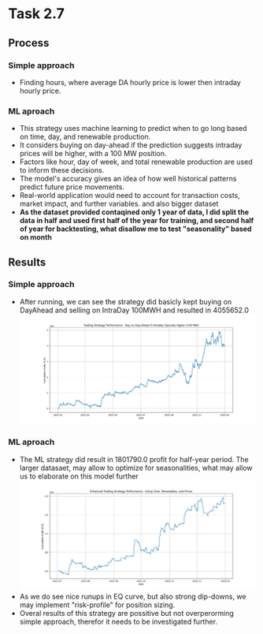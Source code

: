 # Task 2.7
## Process
### Simple approach
- Finding hours, where average DA hourly price is lower then intraday hourly price. 
### ML aproach
- This strategy uses machine learning to predict when to go long based on time, day, and renewable production.
- It considers buying on day-ahead if the prediction suggests intraday prices will be higher, with a 100 MW position.
- Factors like hour, day of week, and total renewable production are used to inform these decisions.
- The model's accuracy gives an idea of how well historical patterns predict future price movements.
- Real-world application would need to account for transaction costs, market impact, and further variables. and also bigger dataset
- **As the dataset provided contaqined only 1 year of data, I did split the data in half and used first half of the year for training, and second half of year for backtesting, what disallow me to test "seasonality" based on month**
## Results
### Simple approach
- After running, we can see the strategy did basicly kept buying on DayAhead and selling on IntraDay 100MWH and resulted in 4055652.0
![Simple strategy EQ curve](https://github.com/EnemyDev/flexpower_assignment/blob/main/docs/da_id/DA_ID_Simple.png?raw=true)
### ML aproach
- The ML strategy did result in 1801790.0 profit for half-year period. The larger datasaet, may allow to optimize for seasonalities, what may allow us to elaborate on this model further
![Simple strategy EQ curve](https://github.com/EnemyDev/flexpower_assignment/blob/main/docs/da_id/DA_ID_ML.png?raw=true)
- As we do see nice runups in EQ curve, but also strong dip-downs, we may implement "risk-profile" for position sizing. 
- Overal results of this strategy are possitive but not overperorming simple approach, therefor it needs to be investigated further.